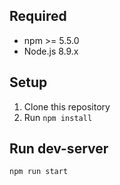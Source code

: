 ## Required
- npm >= 5.5.0
- Node.js 8.9.x

## Setup
1. Clone this repository
2. Run `npm install`

## Run dev-server
`npm run start`
